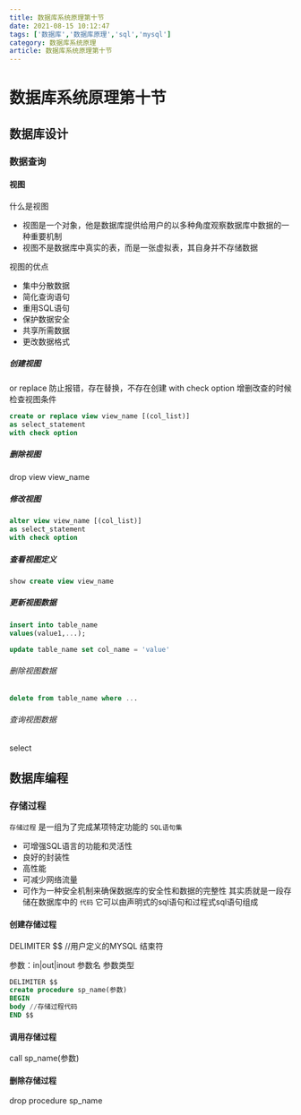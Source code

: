 ```yaml
---
title: 数据库系统原理第十节
date: 2021-08-15 10:12:47
tags: ['数据库','数据库原理','sql','mysql']
category: 数据库系统原理
article: 数据库系统原理第十节
---
```


# 数据库系统原理第十节

## 数据库设计

### 数据查询

#### 视图

什么是视图
- 视图是一个对象，他是数据库提供给用户的以多种角度观察数据库中数据的一种重要机制
- 视图不是数据库中真实的表，而是一张虚拟表，其自身并不存储数据

视图的优点
- 集中分散数据
- 简化查询语句
- 重用SQL语句
- 保护数据安全
- 共享所需数据
- 更改数据格式

##### 创建视图

or replace 防止报错，存在替换，不存在创建
with check option 增删改查的时候检查视图条件

```SQL
create or replace view view_name [(col_list)]
as select_statement
with check option
```

##### 删除视图

drop view view_name


##### 修改视图

```SQL
alter view view_name [(col_list)]
as select_statement
with check option
```

##### 查看视图定义

```SQL
show create view view_name
```

##### 更新视图数据

```SQL
insert into table_name 
values(value1,...);
```

```SQL
update table_name set col_name = 'value'
```

###### 删除视图数据

```SQL
delete from table_name where ...
```

###### 查询视图数据

select 

## 数据库编程

### 存储过程

`存储过程` 是一组为了完成某项特定功能的 `SQL语句集`
- 可增强SQL语言的功能和灵活性
- 良好的封装性
- 高性能
- 可减少网络流量
- 可作为一种安全机制来确保数据库的安全性和数据的完整性
其实质就是一段存储在数据库中的 `代码`
它可以由声明式的sql语句和过程式sql语句组成

#### 创建存储过程

DELIMITER $$ //用户定义的MYSQL 结束符

参数：in|out|inout 参数名 参数类型

```SQL
DELIMITER $$
create procedure sp_name(参数)
BEGIN
body //存储过程代码
END $$
```

#### 调用存储过程

call sp_name(参数)

#### 删除存储过程

drop procedure sp_name


